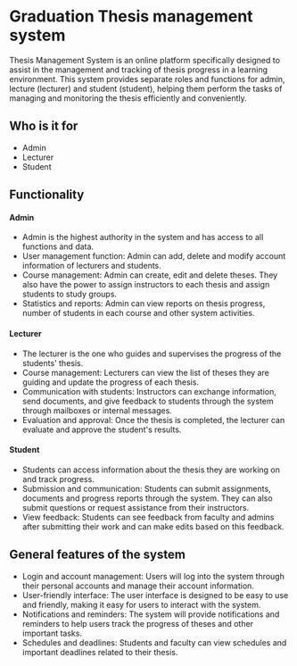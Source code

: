# Graduation Thesis management system
Thesis Management System is an online platform specifically designed to assist in the management and tracking of thesis progress in a learning environment. This system provides separate roles and functions for admin, lecture (lecturer) and student (student), helping them perform the tasks of managing and monitoring the thesis efficiently and conveniently.

## Who is it for
- Admin
- Lecturer
- Student

## Functionality
#### Admin
* Admin is the highest authority in the system and has access to all functions and data.
* User management function: Admin can add, delete and modify account information of lecturers and students.
* Course management: Admin can create, edit and delete theses. They also have the power to assign instructors to each thesis and assign students to study groups.
* Statistics and reports: Admin can view reports on thesis progress, number of students in each course and other system activities.
#### Lecturer
* The lecturer is the one who guides and supervises the progress of the students' thesis.
* Course management: Lecturers can view the list of theses they are guiding and update the progress of each thesis.
* Communication with students: Instructors can exchange information, send documents, and give feedback to students through the system through mailboxes or internal messages.
* Evaluation and approval: Once the thesis is completed, the lecturer can evaluate and approve the student's results.
#### Student
* Students can access information about the thesis they are working on and track progress.
* Submission and communication: Students can submit assignments, documents and progress reports through the system. They can also submit questions or request assistance from their instructors.
* View feedback: Students can see feedback from faculty and admins after submitting their work and can make edits based on this feedback.

## General features of the system
* Login and account management: Users will log into the system through their personal accounts and manage their account information.
* User-friendly interface: The user interface is designed to be easy to use and friendly, making it easy for users to interact with the system.
* Notifications and reminders: The system will provide notifications and reminders to help users track the progress of theses and other important tasks.
* Schedules and deadlines: Students and faculty can view schedules and important deadlines related to their thesis.
